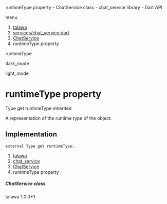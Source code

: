 




runtimeType property - ChatService class - chat\_service library - Dart API







menu

1. [talawa](../../index.html)
2. [services/chat\_service.dart](../../services_chat_service/services_chat_service-library.html)
3. [ChatService](../../services_chat_service/ChatService-class.html)
4. runtimeType property

runtimeType


dark\_mode

light\_mode




# runtimeType property


Type
get
runtimeType
inherited

A representation of the runtime type of the object.


## Implementation

```
external Type get runtimeType;
```


 


1. [talawa](../../index.html)
2. [chat\_service](../../services_chat_service/services_chat_service-library.html)
3. [ChatService](../../services_chat_service/ChatService-class.html)
4. runtimeType property

##### ChatService class





talawa
1.0.0+1






